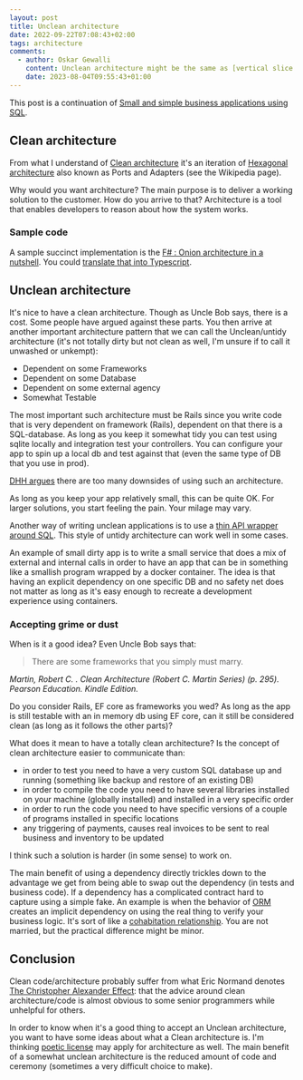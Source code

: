 ```yaml
---
layout: post
title: Unclean architecture
date: 2022-09-22T07:08:43+02:00
tags: architecture
comments:
  - author: Oskar Gewalli
    content: Unclean architecture might be the same as [vertical slice architecture](https://web.archive.org/web/20230328220230/https://jimmybogard.com/vertical-slice-architecture/) as seen in this [blog post](https://medium.com/design-microservices-architecture-with-patterns/the-problem-with-clean-architecture-vertical-slices-111537c0ffcb).
    date: 2023-08-04T09:55:43+01:00
---
```


This post is a continuation of [Small and simple business applications using SQL](https://assertfail.gewalli.se/2022/04/03/small-and-simple-business-applications-using-sql.html).

## Clean architecture

From what I understand of [Clean architecture](https://blog.cleancoder.com/uncle-bob/2012/08/13/the-clean-architecture.html) it's an iteration of [Hexagonal architecture](https://en.wikipedia.org/wiki/Hexagonal_architecture_(software)) also known as Ports and Adapters (see the Wikipedia page).

Why would you want architecture? The main purpose is to deliver a working solution to the customer. How do you arrive to that? Architecture is a tool that enables developers to reason about how the system works.

### Sample code

A sample succinct implementation is the
[F# : Onion architecture in a nutshell](https://gist.github.com/akhansari/d4c5a219d22199f151016639e5aa8d8a). You could [translate that into Typescript](https://gist.github.com/wallymathieu/68b14bcd3e45c4c5b040b60c558a5318#file-onion_1-ts
).

## Unclean architecture

It's nice to have a clean architecture. Though as Uncle Bob says, there is a cost. Some people have argued against these parts. You then arrive at another important architecture pattern that we can call the Unclean/untidy architecture (it's not totally dirty but not clean as well, I'm unsure if to call it unwashed or unkempt):

- Dependent on some Frameworks
- Dependent on some Database
- Dependent on some external agency
- Somewhat Testable

The most important such architecture must be Rails since you write code that is very dependent on framework (Rails), dependent on that there is a SQL-database. As long as you keep it somewhat tidy you can test using sqlite locally and integration test your controllers. You can configure your app to spin up a local db and test against that (even the same type of DB that you use in prod).

[DHH argues](https://dhh.dk/2014/test-induced-design-damage.html) there are too many downsides of using such an architecture.

As long as you keep your app relatively small, this can be quite OK. For larger solutions, you start feeling the pain. Your milage may vary.

Another way of writing unclean applications is to use a [thin API wrapper around SQL](https://assertfail.gewalli.se/2022/04/03/small-and-simple-business-applications-using-sql.html). This style of untidy architecture can work well in some cases.

An example of small dirty app is to write a small service that does a mix of external and internal calls in order to have an app that can be in something like a smallish program wrapped by a docker container. The idea is that having an explicit dependency on one specific DB and no safety net does not matter as long as it's easy enough to recreate a development experience using containers.

### Accepting grime or dust

When is it a good idea? Even Uncle Bob says that:

> There are some frameworks that you simply must marry.

*Martin, Robert C. . Clean Architecture (Robert C. Martin Series) (p. 295). Pearson Education. Kindle Edition.*

Do you consider Rails, EF core as frameworks you wed? As long as the app is still testable with an in memory db using EF core, can it still be considered clean (as long as it follows the other parts)?

What does it mean to have a totally clean architecture? Is the concept of clean architecture easier to communicate than:

- in order to test you need to have a very custom SQL database up and running (something like backup and restore of an existing DB)
- in order to compile the code you need to have several libraries installed on your machine (globally installed) and installed in a very specific order
- in order to run the code you need to have specific versions of a couple of programs installed in specific locations
- any triggering of payments, causes real invoices to be sent to real business and inventory to be updated

I think such a solution is harder (in some sense) to work on.

The main benefit of using a dependency directly trickles down to the advantage we get from being able to swap out the dependency (in tests and business code). If a dependency has a complicated contract hard to capture using a simple fake. An example is when the behavior of [ORM](https://en.wikipedia.org/wiki/Object–relational_mapping) creates an implicit dependency on using the real thing to verify your business logic. It's sort of like a [cohabitation relationship](https://sv.wikipedia.org/wiki/Samboförhållande). You are not married, but the practical difference might be minor.

## Conclusion

Clean code/architecture probably suffer from what Eric Normand denotes [The Christopher Alexander Effect](https://ericnormand.me/podcast/the-christopher-alexander-effect): that the advice around clean architecture/code is almost obvious to some senior programmers while unhelpful for others.

In order to know when it's a good thing to accept an Unclean architecture, you want to have some ideas about what a Clean architecture is. I'm thinking [poetic license](https://en.wiktionary.org/wiki/poetic_licence) may apply for architecture as well. The main benefit of a somewhat unclean architecture is the reduced amount of code and ceremony (sometimes a very difficult choice to make).
